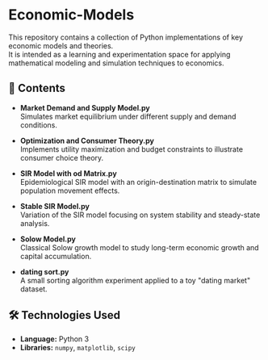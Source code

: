 # Economic-Models

This repository contains a collection of Python implementations of key economic models and theories.  
It is intended as a learning and experimentation space for applying mathematical modeling and simulation techniques to economics.

## 📂 Contents

- **Market Demand and Supply Model.py**  
  Simulates market equilibrium under different supply and demand conditions.

- **Optimization and Consumer Theory.py**  
  Implements utility maximization and budget constraints to illustrate consumer choice theory.

- **SIR Model with od Matrix.py**  
  Epidemiological SIR model with an origin-destination matrix to simulate population movement effects.

- **Stable SIR Model.py**  
  Variation of the SIR model focusing on system stability and steady-state analysis.

- **Solow Model.py**  
  Classical Solow growth model to study long-term economic growth and capital accumulation.

- **dating sort.py**  
  A small sorting algorithm experiment applied to a toy "dating market" dataset.

## 🛠️ Technologies Used
- **Language:** Python 3
- **Libraries:** `numpy`, `matplotlib`, `scipy`


